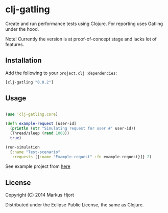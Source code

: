 # clj-gatling

Create and run performance tests using Clojure. For reporting uses Gatling under the hood.

Note! Currently the version is at proof-of-concept stage and lacks lot of features.

## Installation

Add the following to your `project.clj` `:dependencies`:

```clojure
[clj-gatling "0.0.2"]
```

## Usage

```clojure

(use 'clj-gatling.core)

(defn example-request [user-id]
  (println (str "Simulating request for user #" user-id))
  (Thread/sleep (rand 1000))
  true)

(run-simulation
  {:name "Test-scenario"
   :requests [{:name "Example-request" :fn example-request}]} 2)
```

See example project from [here](https://github.com/mhjort/clj-gatling-example)

## License

Copyright (C) 2014 Markus Hjort

Distributed under the Eclipse Public License, the same as Clojure.
